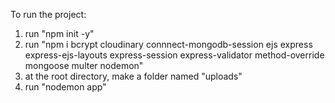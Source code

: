 To run the project:

1. run "npm init -y"
2. run "npm i bcrypt cloudinary connnect-mongodb-session ejs express express-ejs-layouts express-session express-validator method-override mongoose multer nodemon"
3. at the root directory, make a folder named "uploads"
4. run "nodemon app"